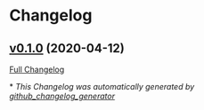 # Changelog

## [v0.1.0](https://github.com/Bajena/matrix_boost/tree/v0.1.0) (2020-04-12)

[Full Changelog](https://github.com/Bajena/matrix_boost/compare/8f26eddc7e648c0c68375b52b736535126bfd47f...v0.1.0)



\* *This Changelog was automatically generated by [github_changelog_generator](https://github.com/github-changelog-generator/github-changelog-generator)*
